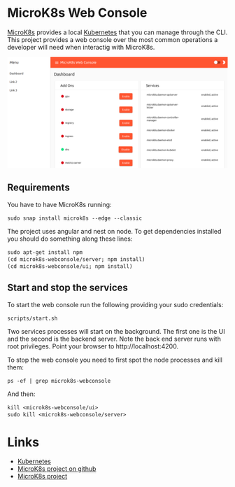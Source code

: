 # MicroK8s Web Console

[MicroK8s](https://kubernetes.io/) provides a local [Kubernetes](https://kubernetes.io/) that you can manage through the CLI. This project provides a web console over the most common operations a developer will need when interactig with MicroK8s.

![Screenshot](images/screenshot.png)

## Requirements

You have to have MicroK8s running:
```
sudo snap install microk8s --edge --classic
```

The project uses angular and nest on node. To get dependencies installed you should do something along these lines:
```
sudo apt-get install npm
(cd microk8s-webconsole/server; npm install)
(cd microk8s-webconsole/ui; npm install)
```


## Start and stop the services
To start the web console run the following providing your sudo credentials:
```
scripts/start.sh
```

Two services processes will start on the background. The first one is the UI and the second is the backend server. Note the back end server runs with root privileges. Point your browser to http://localhost:4200.


To stop the web console you need to first spot the node processes and kill them:
```
ps -ef | grep microk8s-webconsole
```

And then:
```
kill <microk8s-webconsole/ui>
sudo kill <microk8s-webconsole/server>
```


# Links
 - [Kubernetes](https://kubernetes.io/)
 - [MicroK8s project on github](https://github.com/ubuntu/microk8s)
 - [MicroK8s project](https://microk8s.io)

